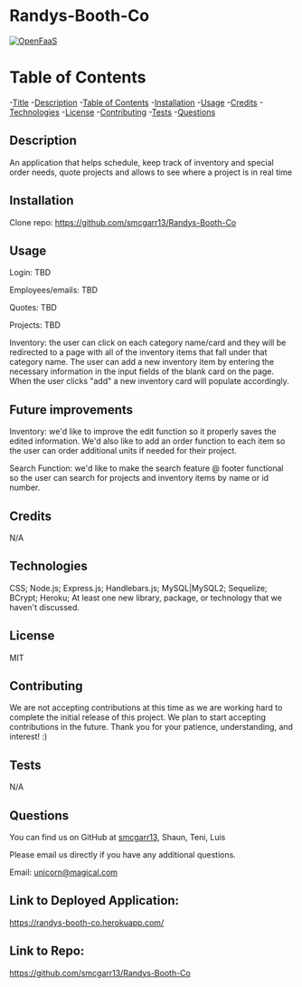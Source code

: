 # Randys-Booth-Co

[![OpenFaaS](https://img.shields.io/badge/License-MIT-blue.svg)](https://www.openfaas.com)

# Table of Contents

-[Title](#title)
-[Description](#description)
-[Table of Contents](#table-of-contents)
-[Installation](#installation)
-[Usage](#usage)
-[Credits](#credits)
-[Technologies](#technologies)
-[License](#license)
-[Contributing](#contributing)
-[Tests](#tests)
-[Questions](#questions)

## Description
An application that helps schedule, keep track of inventory and special order needs, quote projects and allows to see where a project is in real time

## Installation
Clone repo: https://github.com/smcgarr13/Randys-Booth-Co

## Usage
Login: TBD

Employees/emails: TBD

Quotes: TBD

Projects: TBD

Inventory: the user can click on each category name/card and they will be redirected to a page with all of the inventory items that fall under that category name. The user can add a new inventory item by entering the necessary information in the input fields of the blank card on the page. When the user clicks "add" a new inventory card will populate accordingly.

## Future improvements
Inventory: we'd like to improve the edit function so it properly saves the edited information. We'd also like to add an order function to each item so the user can order additional units if needed for their project.

Search Function: we'd like to make the search feature @ footer functional so the user can search for projects and inventory items by name or id number.

## Credits
N/A

## Technologies
CSS;
Node.js;
Express.js;
Handlebars.js;
MySQL|MySQL2;
Sequelize;
BCrypt; 
Heroku;
At least one new library, package, or technology that we haven't discussed.


## License
MIT

## Contributing
We are not accepting contributions at this time as we are working hard to complete the initial release of this project. We plan to start accepting contributions in the future. Thank you for your patience, understanding, and interest! :)

## Tests
N/A

## Questions

You can find us on GitHub at [smcgarr13](https://github.com/smcgarr13), Shaun, Teni, Luis

Please email us directly if you have any additional questions.

Email: unicorn@magical.com

## Link to Deployed Application:
https://randys-booth-co.herokuapp.com/

## Link to Repo:
https://github.com/smcgarr13/Randys-Booth-Co